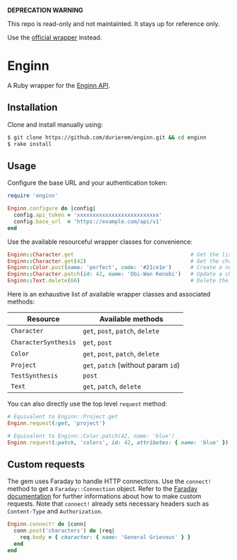 **DEPRECATION WARNING**

This repo is read-only and not maintainted. It stays up for reference only.

Use the [official wrapper](https://github.com/EnginnTechnologies/enginn-rb) instead.

# Enginn

A Ruby wrapper for the [Enginn API](https://app.enginn.tech/api/docs).

## Installation

Clone and install manually using:

```sh
$ git clone https://github.com/durierem/enginn.git && cd enginn
$ rake install
```

## Usage

Configure the base URL and your authentication token:

```ruby
require 'enginn'

Enginn.configure do |config|
  config.api_token = 'xxxxxxxxxxxxxxxxxxxxxxxxxx'
  config.base_url  = 'https://example.com/api/v1'
end
```

Use the available resourceful wrapper classes for convenience:

```ruby
Enginn::Character.get                                     # Get the list of characters
Enginn::Character.get(42)                                 # Get the character of ID 42
Enginn::Color.post(name: 'perfect', code: '#21ce1e')      # Create a new color
Enginn::Character.patch(id: 42, name: 'Obi-Wan Kenobi')   # Update a character's attributes
Enginn::Text.delete(66)                                   # Delete the text of ID 66
```

Here is an exhaustive list of available wrapper classes and associated methods:

Resource | Available methods
-------- | -----------------
`Character` | `get`, `post`, `patch`, `delete`
`CharacterSynthesis` | `get`, `post`
`Color` | `get`, `post`, `patch`, `delete`
`Project` | `get`, `patch` (without param `id`)
`TestSynthesis` | `post`
`Text` | `get`, `patch`, `delete`

You can also directly use the top level `request` method:

```ruby
# Equivalent to Enginn::Project.get
Enginn.request(:get, 'project')

# Equivalent to Enginn::Color.patch(42, name: 'blue')
Enginn.request(:patch, 'colors', id: 42, attributes: { name: 'blue' })
```

## Custom requests

The gem uses Faraday to handle HTTP connections. Use the `connect!` method
to get a `Faraday::Connection` object. Refer to the
[Faraday documentation](https://lostisland.github.io/faraday/usage/)
for further informations about how to make custom requests. Note that `connect!`
already sets necessary headers such as `Content-Type` and `Authorization`.

```ruby
Enginn.connect! do |conn|
  conn.post('characters') do |req|
    req.body = { character: { name: 'General Grievous' } }
  end
end
```
